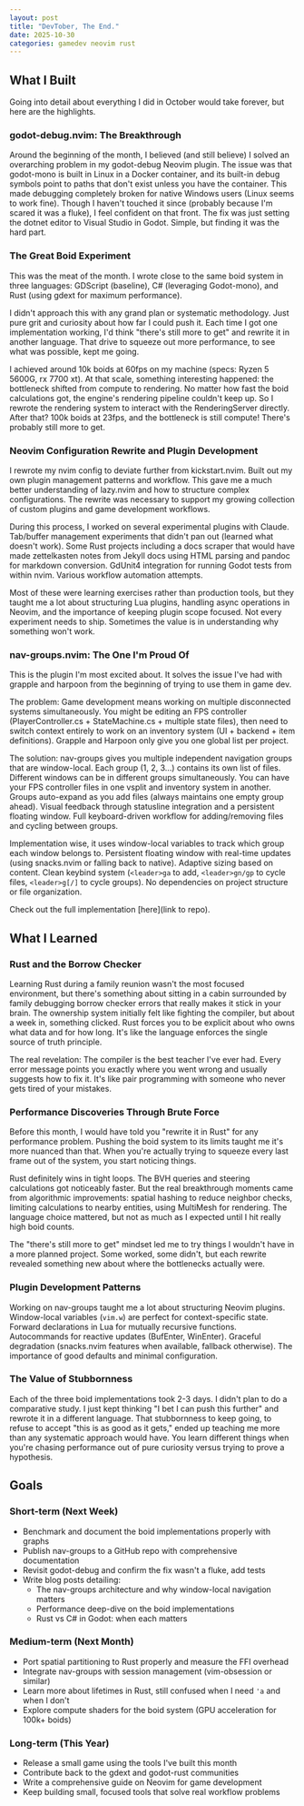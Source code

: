 ```yaml
---
layout: post
title: "DevTober, The End."
date: 2025-10-30
categories: gamedev neovim rust
---
```


## What I Built

Going into detail about everything I did in October would take forever, but here are the highlights.

### godot-debug.nvim: The Breakthrough
Around the beginning of the month, I believed (and still believe) I solved an overarching problem in my godot-debug Neovim plugin. The issue was that godot-mono is built in Linux in a Docker container, and its built-in debug symbols point to paths that don't exist unless you have the container. This made debugging completely broken for native Windows users (Linux seems to work fine). Though I haven't touched it since (probably because I'm scared it was a fluke), I feel confident on that front. The fix was just setting the dotnet editor to Visual Studio in Godot. Simple, but finding it was the hard part.

### The Great Boid Experiment
This was the meat of the month. I wrote close to the same boid system in three languages: GDScript (baseline), C# (leveraging Godot-mono), and Rust (using gdext for maximum performance).

I didn't approach this with any grand plan or systematic methodology. Just pure grit and curiosity about how far I could push it. Each time I got one implementation working, I'd think "there's still more to get" and rewrite it in another language. That drive to squeeze out more performance, to see what was possible, kept me going.

I achieved around 10k boids at 60fps on my machine (specs: Ryzen 5 5600G, rx 7700 xt). At that scale, something interesting happened: the bottleneck shifted from compute to rendering. No matter how fast the boid calculations got, the engine's rendering pipeline couldn't keep up. So I rewrote the rendering system to interact with the RenderingServer directly. After that? 100k boids at 23fps, and the bottleneck is still compute! There's probably still more to get.

### Neovim Configuration Rewrite and Plugin Development
I rewrote my nvim config to deviate further from kickstart.nvim. Built out my own plugin management patterns and workflow. This gave me a much better understanding of lazy.nvim and how to structure complex configurations. The rewrite was necessary to support my growing collection of custom plugins and game development workflows.

During this process, I worked on several experimental plugins with Claude. Tab/buffer management experiments that didn't pan out (learned what doesn't work). Some Rust projects including a docs scraper that would have made zettelkasten notes from Jekyll docs using HTML parsing and pandoc for markdown conversion. GdUnit4 integration for running Godot tests from within nvim. Various workflow automation attempts.

Most of these were learning exercises rather than production tools, but they taught me a lot about structuring Lua plugins, handling async operations in Neovim, and the importance of keeping plugin scope focused. Not every experiment needs to ship. Sometimes the value is in understanding why something won't work.

### nav-groups.nvim: The One I'm Proud Of
This is the plugin I'm most excited about. It solves the issue I've had with grapple and harpoon from the beginning of trying to use them in game dev.

The problem: Game development means working on multiple disconnected systems simultaneously. You might be editing an FPS controller (PlayerController.cs + StateMachine.cs + multiple state files), then need to switch context entirely to work on an inventory system (UI + backend + item definitions). Grapple and Harpoon only give you one global list per project.

The solution: nav-groups gives you multiple independent navigation groups that are window-local. Each group (1, 2, 3...) contains its own list of files. Different windows can be in different groups simultaneously. You can have your FPS controller files in one vsplit and inventory system in another. Groups auto-expand as you add files (always maintains one empty group ahead). Visual feedback through statusline integration and a persistent floating window. Full keyboard-driven workflow for adding/removing files and cycling between groups.

Implementation wise, it uses window-local variables to track which group each window belongs to. Persistent floating window with real-time updates (using snacks.nvim or falling back to native). Adaptive sizing based on content. Clean keybind system (`<leader>ga` to add, `<leader>gn/gp` to cycle files, `<leader>g[/]` to cycle groups). No dependencies on project structure or file organization.

Check out the full implementation [here](link to repo).

## What I Learned

### Rust and the Borrow Checker
Learning Rust during a family reunion wasn't the most focused environment, but there's something about sitting in a cabin surrounded by family debugging borrow checker errors that really makes it stick in your brain. The ownership system initially felt like fighting the compiler, but about a week in, something clicked. Rust forces you to be explicit about who owns what data and for how long. It's like the language enforces the single source of truth principle.

The real revelation: The compiler is the best teacher I've ever had. Every error message points you exactly where you went wrong and usually suggests how to fix it. It's like pair programming with someone who never gets tired of your mistakes.

### Performance Discoveries Through Brute Force
Before this month, I would have told you "rewrite it in Rust" for any performance problem. Pushing the boid system to its limits taught me it's more nuanced than that. When you're actually trying to squeeze every last frame out of the system, you start noticing things.

Rust definitely wins in tight loops. The BVH queries and steering calculations got noticeably faster. But the real breakthrough moments came from algorithmic improvements: spatial hashing to reduce neighbor checks, limiting calculations to nearby entities, using MultiMesh for rendering. The language choice mattered, but not as much as I expected until I hit really high boid counts.

The "there's still more to get" mindset led me to try things I wouldn't have in a more planned project. Some worked, some didn't, but each rewrite revealed something new about where the bottlenecks actually were.

### Plugin Development Patterns
Working on nav-groups taught me a lot about structuring Neovim plugins. Window-local variables (`vim.w`) are perfect for context-specific state. Forward declarations in Lua for mutually recursive functions. Autocommands for reactive updates (BufEnter, WinEnter). Graceful degradation (snacks.nvim features when available, fallback otherwise). The importance of good defaults and minimal configuration.

### The Value of Stubbornness
Each of the three boid implementations took 2-3 days. I didn't plan to do a comparative study. I just kept thinking "I bet I can push this further" and rewrote it in a different language. That stubbornness to keep going, to refuse to accept "this is as good as it gets," ended up teaching me more than any systematic approach would have. You learn different things when you're chasing performance out of pure curiosity versus trying to prove a hypothesis.

## Goals

### Short-term (Next Week)
- Benchmark and document the boid implementations properly with graphs
- Publish nav-groups to a GitHub repo with comprehensive documentation
- Revisit godot-debug and confirm the fix wasn't a fluke, add tests
- Write blog posts detailing:
  - The nav-groups architecture and why window-local navigation matters
  - Performance deep-dive on the boid implementations
  - Rust vs C# in Godot: when each matters

### Medium-term (Next Month)
- Port spatial partitioning to Rust properly and measure the FFI overhead
- Integrate nav-groups with session management (vim-obsession or similar)
- Learn more about lifetimes in Rust, still confused when I need `'a` and when I don't
- Explore compute shaders for the boid system (GPU acceleration for 100k+ boids)

### Long-term (This Year)
- Release a small game using the tools I've built this month
- Contribute back to the gdext and godot-rust communities
- Write a comprehensive guide on Neovim for game development
- Keep building small, focused tools that solve real workflow problems
